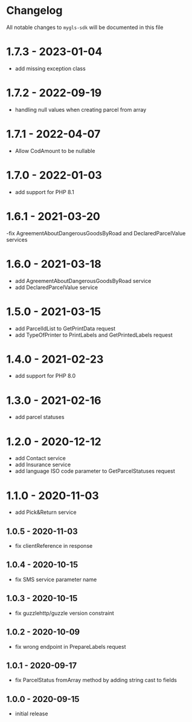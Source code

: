 # Changelog

All notable changes to `mygls-sdk` will be documented in this file

# 1.7.3 - 2023-01-04

- add missing exception class

# 1.7.2 - 2022-09-19

- handling null values when creating parcel from array

# 1.7.1 - 2022-04-07

- Allow CodAmount to be nullable

# 1.7.0 - 2022-01-03

- add support for PHP 8.1

# 1.6.1 - 2021-03-20

-fix AgreementAboutDangerousGoodsByRoad and DeclaredParcelValue services

# 1.6.0 - 2021-03-18

- add AgreementAboutDangerousGoodsByRoad service
- add DeclaredParcelValue service

# 1.5.0 - 2021-03-15

- add ParcelIdList to GetPrintData request
- add TypeOfPrinter to PrintLabels and GetPrintedLabels request

# 1.4.0 - 2021-02-23

- add support for PHP 8.0

# 1.3.0 - 2021-02-16

- add parcel statuses

# 1.2.0 - 2020-12-12

- add Contact service
- add Insurance service
- add language ISO code parameter to GetParcelStatuses request

# 1.1.0 - 2020-11-03

- add Pick&Return service

## 1.0.5 - 2020-11-03

- fix clientReference in response

## 1.0.4 - 2020-10-15

- fix SMS service parameter name

## 1.0.3 - 2020-10-15

- fix guzzlehttp/guzzle version constraint

## 1.0.2 - 2020-10-09

- fix wrong endpoint in PrepareLabels request

## 1.0.1 - 2020-09-17

- fix ParcelStatus fromArray method by adding string cast to fields

## 1.0.0 - 2020-09-15

- initial release
